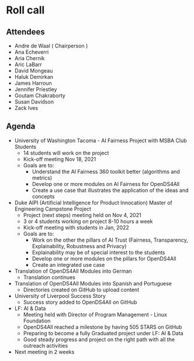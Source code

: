 # Roll call
## Attendees

- Andre de Waal ( Chairperson )
- Ana Echeverri
- Aria Chernik
- Aric LaBarr
- David Mongeau
- Haluk Demirkan
- James Harroun
- Jennifer Priestley
- Goutam Chakraborty
- Susan Davidson
- Zack Ives

## Agenda

- University of Washington Tacoma - AI Fairness Project with MSBA Club Students
  - 14 students will work on the project
  - Kick-off meeting Nov 18, 2021
  - Goals are to:
    - Understand the AI Fairness 360 toolkit better (algorithms and metrics)
    - Develop one or more modules on AI Fairness for OpenDS4All 
    - Create a use case that illustrates the application of the ideas and concepts  
- Duke AIPI (Artificial Intelligence for Product Innocation) Master of Engineering Campstone Project
  - Project (next steps) meeting held on Nov 4, 2021
  - 3 or 4 students working on project 8-10 hours a week
  - Kick-off meeting with students in Jan, 2022
  - Goals are to:
    - Work on the other the pillars of AI Trust (Fairness, Transparency, Explainability, Robustness and Privacy)
    - Explainability may be of special interest to the students
    - Develop one or more modules on the pillars for OpenDS4All
    - Create an integrated use case 
- Translation of OpenDS4All Modules into German
  - Translation continues
- Translation of OpenDS4All Modules into Spanish and Portuguese
  - Directories created on GitHub to upload content
- University of Liverpool Success Story
  - Success story added to OpenDS4All on GitHub
- LF: AI & Data
  - Meeting held with Director of Program Management - Linux Foundation
  - OpenDS4All reached a milestone by having 505 STARS on GitHub
  - Preparing to become a fully Graduated project under LF: AI & Data
  - Good steady progress and project on the right path with all the outreach activities
- Next meeting in 2 weeks

